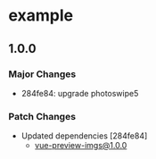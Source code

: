 # example

## 1.0.0

### Major Changes

- 284fe84: upgrade photoswipe5

### Patch Changes

- Updated dependencies [284fe84]
  - vue-preview-imgs@1.0.0
